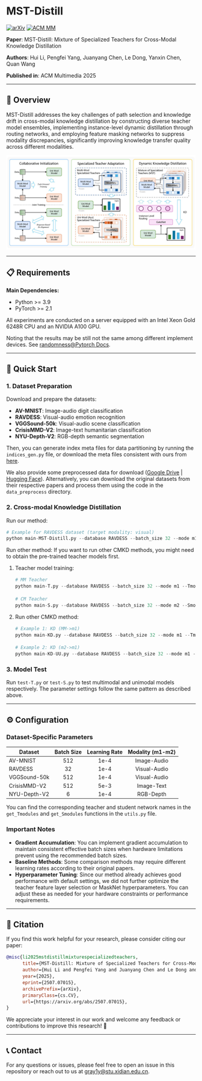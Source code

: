 # MST-Distill

 [![arXiv](https://img.shields.io/badge/arXiv-2507.07015-b31b1b.svg)](https://arxiv.org/abs/2507.07015) [![ACM MM](https://img.shields.io/badge/ACM%20MM-2025-007ACC.svg?style=flat-square)]()

**Paper**: MST-Distill: Mixture of Specialized Teachers for Cross-Modal Knowledge Distillation

**Authors**: Hui Li, Pengfei Yang, Juanyang Chen, Le Dong, Yanxin Chen, Quan Wang

**Published in**: ACM Multimedia 2025

---

## 🎯 Overview

MST-Distill addresses the key challenges of path selection and knowledge drift in cross-modal knowledge distillation by constructing diverse teacher model ensembles, implementing instance-level dynamic distillation through routing networks, and employing feature masking networks to suppress modality discrepancies, significantly improving knowledge transfer quality across different modalities.

![Overall model architecture of ADCMT.](ims/Figs_framework.jpg)

---

## 📋 Requirements

**Main Dependencies:**

- Python >= 3.9
- PyTorch >= 2.1

All experiments are conducted on a server equipped with an Intel Xeon Gold 6248R CPU and an NVIDIA A100 GPU.

Noting that the results may be still not the same among different implement devices. See [randomness@Pytorch Docs](https://pytorch.org/docs/stable/notes/randomness.html).

---

## 🚀 Quick Start

### 1. Dataset Preparation

Download and prepare the datasets:

- **AV-MNIST**: Image-audio digit classification
- **RAVDESS**: Visual-audio emotion recognition
- **VGGSound-50k**: Visual-audio scene classification
- **CrisisMMD-V2**: Image-text humanitarian classification
- **NYU-Depth-V2**: RGB-depth semantic segmentation

Then, you can generate index meta files for data partitioning by running the `indices_gen.py` file, or download the meta files consistent with ours from [here](https://drive.google.com/drive/folders/11p7GQ9iazVogsImgPvsJjTWNXTCHYCD3?usp=sharing).

We also provide some preprocessed data for download ([Google Drive](https://drive.google.com/drive/folders/11p7GQ9iazVogsImgPvsJjTWNXTCHYCD3?usp=sharing) | [Hugging Face](https://huggingface.co/Gray1y/datasets)). Alternatively, you can download the original datasets from their respective papers and process them using the code in the `data_preprocess` directory.

### 2. Cross-modal Knowledge Distillation

Run our method:

```python
# Example for RAVDESS dataset (target modality: visual)
python main-MST-Distill.py --database RAVDESS --batch_size 32 --mode m1 --Tmodel 'DSCNN-I' --Smodel 'VisualBranchNet' --AUXmodel 'AudioBranchNet'
```

Run other method:
If you want to run other CMKD methods, you might need to obtain the pre-trained teacher models first.

1. Teacher model training:

   ```python
   # MM Teacher
   python main-T.py --database RAVDESS --batch_size 32 --mode m1 --Tmodel 'DSCNN-I'
   
   # CM Teacher
   python main-S.py --database RAVDESS --batch_size 32 --mode m2 --Smodel 'AudioBranchNet'
   ```

2. Run other CMKD method:

   ```python
   # Example 1: KD (MM->m1)
   python main-KD.py --database RAVDESS --batch_size 32 --mode m1 --Tmodel 'DSCNN-I' --Smodel 'VisualBranchNet' --ckpt_name 'DSCNN-I_weights_file_path'
   
   # Example 2: KD (m2->m1)
   python main-KD-UU.py --database RAVDESS --batch_size 32 --mode m1 --Tmodel 'AudioBranchNet' --Smodel 'VisualBranchNet' --ckpt_name 'AudioBranchNet_weights_file_path'
   ```

### 3. Model Test

Run `test-T.py` or `test-S.py` to test multimodal and unimodal models respectively. The parameter settings follow the same pattern as described above.

---

## ⚙️ Configuration

### Dataset-Specific Parameters

| Dataset      | Batch Size | Learning Rate | Modality (m1-m2) |
| ------------ | :--------: | :-----------: | :--------------: |
| AV-MNIST     |    512     |     1e-4      |   Image-Audio    |
| RAVDESS      |     32     |     1e-4      |   Visual-Audio   |
| VGGSound-50k |    512     |     1e-4      |   Visual-Audio   |
| CrisisMMD-V2 |    512     |     5e-3      |    Image-Text    |
| NYU-Depth-V2 |     6      |     1e-4      |    RGB-Depth     |

You can find the corresponding teacher and student network names in the `get_Tmodules` and `get_Smodules` functions in the `utils.py` file.

### Important Notes

- **Gradient Accumulation**: You can implement gradient accumulation to maintain consistent effective batch sizes when hardware limitations prevent using the recommended batch sizes.
- **Baseline Methods**: Some comparison methods may require different learning rates according to their original papers.
- **Hyperparameter Tuning**: Since our method already achieves good performance with default settings, we did not further optimize the teacher feature layer selection or MaskNet hyperparameters. You can adjust these as needed for your hardware constraints or performance requirements.

---

## 📄 Citation

If you find this work helpful for your research, please consider citing our paper:

```bibtex
@misc{li2025mstdistillmixturespecializedteachers,
      title={MST-Distill: Mixture of Specialized Teachers for Cross-Modal Knowledge Distillation}, 
      author={Hui Li and Pengfei Yang and Juanyang Chen and Le Dong and Yanxin Chen and Quan Wang},
      year={2025},
      eprint={2507.07015},
      archivePrefix={arXiv},
      primaryClass={cs.CV},
      url={https://arxiv.org/abs/2507.07015}, 
}
```

We appreciate your interest in our work and welcome any feedback or contributions to improve this research! 🙏

---

## 📞 Contact

For any questions or issues, please feel free to open an issue in this repository or reach out to us at [gray1y@stu.xidian.edu.cn](mailto:gray1y@stu.xidian.edu.cn).
